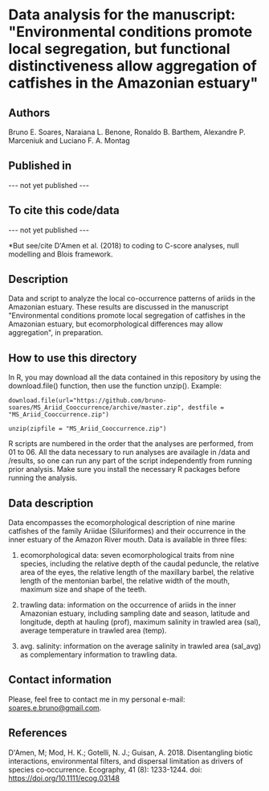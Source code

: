 # Data analysis for the manuscript: "Environmental conditions promote local segregation, but functional distinctiveness allow aggregation of catfishes in the Amazonian estuary"

## Authors
Bruno E. Soares, Naraiana L. Benone, Ronaldo B. Barthem, Alexandre P. Marceniuk and Luciano F. A. Montag

## Published in
--- not yet published ---

## To cite this code/data
--- not yet published ---

*But see/cite D'Amen et al. (2018) to coding to C-score analyses, null modelling and Blois framework.

## Description
Data and script to analyze the local co-occurrence patterns of ariids in the Amazonian estuary. These results are discussed in the manuscript "Environmental conditions promote local segregation of catfishes in the Amazonian estuary, but ecomorphological differences may allow aggregation", in preparation.

## How to use this directory
In R, you may download all the data contained in this repository by using the download.file() function, then use the function unzip(). Example:

`
download.file(url="https://github.com/bruno-soares/MS_Ariid_Cooccurrence/archive/master.zip", destfile = "MS_Ariid_Cooccurrence.zip")
`

`
unzip(zipfile = "MS_Ariid_Cooccurrence.zip")
`

R scripts are numbered in the order that the analyses are performed, from 01 to 06. All the data necessary to run analyses are availagle in /data and /results, so one can run any part of the script independently from running prior analysis. Make sure you install the necessary R packages before running the analysis.

## Data description
Data encompasses the ecomorphological description of nine marine catfishes of the family Ariidae (Siluriformes) and their occurrence in the inner estuary of the Amazon River mouth. Data is available in three files:

1. ecomorphological data: seven ecomorphological traits from nine species, including the relative depth of the caudal peduncle, the relative area of the eyes, the relative length of the maxillary barbel, the relative length of the mentonian barbel, the relative width of the mouth, maximum size and shape of the teeth.

2. trawling data: information on the occurrence of ariids in the inner Amazonian estuary, including sampling date and season, latitude and longitude, depth at hauling (prof), maximum salinity in trawled area (sal), average temperature in trawled area (temp).

3. avg. salinity: information on the average salinity in trawled area (sal_avg) as complementary information to trawling data.

## Contact information
Please, feel free to contact me in my personal e-mail: soares.e.bruno@gmail.com.

## References
D'Amen, M; Mod, H. K.; Gotelli, N. J.; Guisan, A. 2018. Disentangling biotic interactions, environmental filters, and dispersal limitation as drivers of species co‐occurrence. Ecography, 41 (8): 1233-1244. doi: https://doi.org/10.1111/ecog.03148
